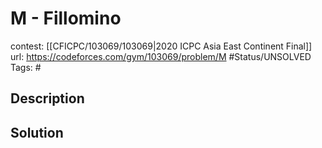 # M - Fillomino

contest: [[CFICPC/103069/103069|2020 ICPC Asia East Continent Final]]
url: https://codeforces.com/gym/103069/problem/M
#Status/UNSOLVED
Tags: #

## Description

## Solution

